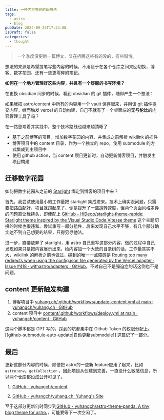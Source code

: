 ```yaml
---
title: 一种内容管理的新想法
tags:
  - astro
  - blog
pubDate: 2024-09-25T17:24:00
isDraft: false
categories:
  - thought
---
```

> 一个季度没更新一篇博文，又在折腾这些有的没的，有些惭愧。


想法的来源是希望提笔写些内容的时候，不用疲于在各个仓库之间来回切换，博客、数字花园、还有一些更零碎的笔记。

**如何在一个地方管理好这些内容，并且有一个舒服的书写环境？**

在更换 obsidian 同步的时候，看到 obsidian 的 git 插件，随即产生一个想法：

如果我把 astro/content 中所有的内容用一个 vault 保存起来，并用该 git 插件提交内容，继而触发 vercel 的自动构建，自己不就有了一个桌面端的**无与伦比**的内容管理工具了吗？

在一路思考着并实践中，整个技术路线也越来越清晰了

- 基于之前博客的项目，增加数字花园的内容，并集成之前解析 wikilink 的插件
- 博客项目中的 content 目录，作为一个独立的 repo，使用 submodule 的方式集成到主项目中
- 使用 github action，当 content 项目更新时，自动更新博客项目，并触发主项目构建

## 迁移数字花园

如何把数字花园从之前的 [Starlight](https://starlight.astro.build/getting-started/) 绑定到博客的项目中来？

首先，我尝试使用最小的工作量把 starlight 集成进来。技术上确实没问题，只需要把路由配好，项目就跑起来了，倒是提升了一些跳转速度，但两个页面风格差异的问题直让我挠头，即使配上 [GitHub - HiDeoo/starlight-theme-rapide: Starlight theme inspired by the Visual Studio Code Vitesse theme](https://github.com/HiDeoo/starlight-theme-rapide) 这个主题切换的时候也很违和。尝试重写一部分组件，后来发现自己水平不够，有几个部分确实达不到自己想要的结果，只得另寻他法。

进一步，直接放弃了 starlight，用 astro 自己重写这部分内容，做的过程中自己发现如果只是把内容展示出来，给内容加一个大致的目录树的话，工作量其实不大，wikilink 的解析之前也做过，碰到的唯一一点障碍是 [Routing too many redirects when using the config.json file generated by the Vercel adapter · Issue #418 · withastro/adapters · GitHub](https://github.com/withastro/adapters/issues/418)，不过自己不是强迫症的话这倒也不是问题。

## content 更新触发构建

1. 博客项目中 [yuhang.ch/.github/workflows/update-content.yml at main · yuhangch/yuhang.ch · GitHub](https://github.com/yuhangch/yuhang.ch/blob/main/.github/workflows/update-content.yml)
2. content 项目中 [content/.github/workflows/deploy.yml at main · yuhangch/content · GitHub](https://github.com/yuhangch/content/blob/main/.github/workflows/deploy.yml)

这两个脚本都是 GPT 写的，踩到的坑都集中在 Github Token 的权限分配上。[[github-submodule-auto-update|自动更新submodule]] 这篇记了一部分。


## 最后

更新这部分内容的时候，顺便把 astro的一些新 feature应用了起来，比如 `astro:env`，`getCollection` ，因此项目从创建到完善，一直没什么敏感信息，所以两个仓库都设成公开可见了。

1. [GitHub - yuhangch/content](https://github.com/yuhangch/content)

2. [GitHub - yuhangch/yuhang.ch: Yuhang's Site](https://github.com/yuhangch/yuhang.ch)

至于这部分更新何时同步到[GitHub - yuhangch/astro-theme-panda: A tiny blog theme for astro.](https://github.com/yuhangch/astro-theme-panda)，可能要等下一次空闲了。



